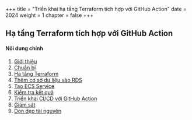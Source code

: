 +++
title = "Triển khai hạ tầng Terraform tích hợp với GitHub Action"
date = 2024
weight = 1
chapter = false
+++

## Hạ tầng Terraform tích hợp với GitHub Action

#### Nội dung chính

1. [Giới thiệu](1-introduce/)
2. [Chuẩn bị](2-preparation/)
3. [Hạ tầng Terraform](3-terraform/)
4. [Thêm cơ sở dư liệu vào RDS](4-database/)
5. [Tạo ECS Service](5-ecs-service/)
6. [Kiểm tra kết quả](6-result/)
7. [Triển khai CI/CD với GitHub Action](7-cicd-github/)
8. [Giám sát](8-monitoring/)
9. [Dọn dẹp tài nguyên](9-clean-up/)